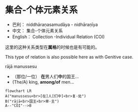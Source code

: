 # 集合-个体元素关系

* 巴利： niddhāraṇasamudāya - nidhāraṇīya
* 中文： 集合-个体元素关系
* English： Collection -Individual Relation (COI)

这里的这种关系类型在**属格**的时候也是有可能的。

This type of relation is also possible here as with Genitive case.

rājā manussesu
- （那位/一位） **在**男人们**中**的国王...
- (The/A) king, **among/of** men...
```mermaid
flowchart LR
A("manussesu<br>[在]人[们中]<br>复·处")
B("rājā<br>国王<br>单·主")
A--"COI"-->B
```